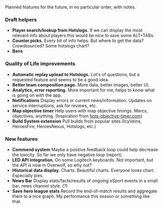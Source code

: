 Planned features for the future, in no particular order, with notes.

### Draft helpers

- **Player search/lookup from Hotslogs.** If we can display the most relevant info about players this would be nice to save some ALT+TABs.
- **Counter picks.** Every bit of info helps. But where to get the data? Crowdsourced? Some hotslogs chart?
- **Bans**

### Quality of Life improvements

- **Automatic replay upload to Hotslogs.** Lot's of questions, but a requested feature and seems to be a good idea.
- **Better team composition page.** More data, better images, better UI.
- **Analytics, error reporting.** More important for me, helps to know what is going on with the app.
- **Notifications** Display errors or current news/information. Updates on service interruptions, ask for reviews, etc.
- **Map objective timer** Help users with map objective timings. Mercs, objectives, anything. (Inspiration from [hots-objective-timer.com](hots-objective-timer.com))
- **Build System extension** Pull builds from popular sites (IcyVeins, HeroesFire, HeroesNexus, Hotslogs, etc.)

### New features

- **Commend system** Maybe a positive feedback loop could help decrease the toxicity. So far we only have negative loop (report).
- **LED API integration.** On some Logitech keyboards. Not important, but the API is now in Overwolf, so why not?
- **Historical data display.** Charts. Beautiful charts. Everyone loves chart. Especially pies.
- **News Bar** Display stats/facts/results of ongoing eSport events in a small bar, news channel style. (?)
- **Save hero league stats** Record the end-of-match results and aggregate them to a nice graph. My performance this season or something like that.
